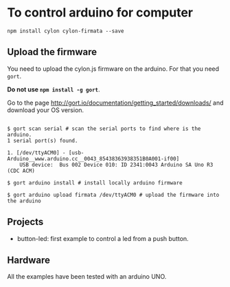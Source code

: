 # To control arduino for computer

    npm install cylon cylon-firmata --save

## Upload the firmware

You need to upload the cylon.js firmware on the arduino. For that you need `gort`.

**Do not use `npm install -g gort`**.

Go to the page http://gort.io/documentation/getting_started/downloads/ and download your OS version.


```bashrc

$ gort scan serial # scan the serial ports to find where is the arduino.
1 serial port(s) found.

1. [/dev/ttyACM0] - [usb-Arduino__www.arduino.cc__0043_85438363938351B0A001-if00]
    USB device:  Bus 002 Device 010: ID 2341:0043 Arduino SA Uno R3 (CDC ACM)

$ gort arduino install # install locally arduino firmware

$ gort arduino upload firmata /dev/ttyACM0 # upload the firmware into the arduino

```

## Projects

* button-led: first example to control a led from a push button.

## Hardware

All the examples have been tested with an arduino UNO.

